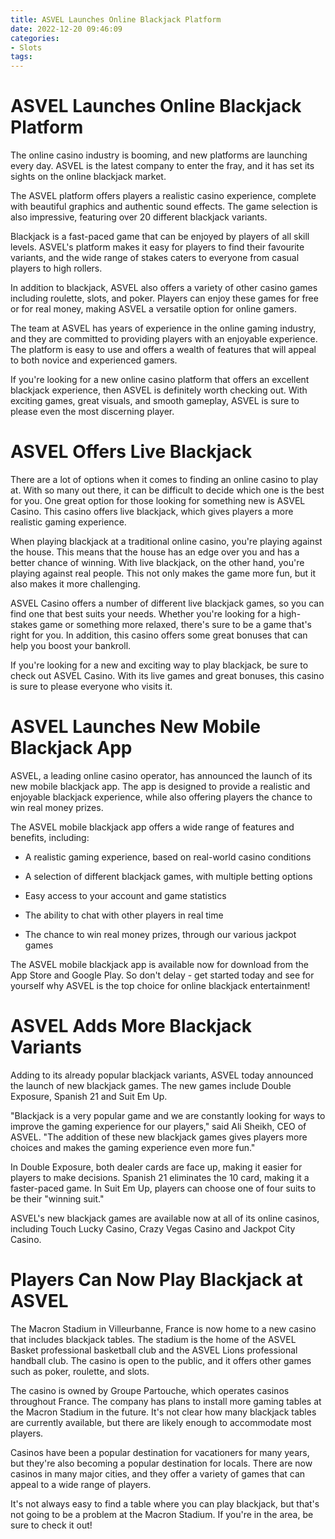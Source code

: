 ```yaml
---
title: ASVEL Launches Online Blackjack Platform
date: 2022-12-20 09:46:09
categories:
- Slots
tags:
---
```



#  ASVEL Launches Online Blackjack Platform

The online casino industry is booming, and new platforms are launching every day. ASVEL is the latest company to enter the fray, and it has set its sights on the online blackjack market.

The ASVEL platform offers players a realistic casino experience, complete with beautiful graphics and authentic sound effects. The game selection is also impressive, featuring over 20 different blackjack variants.

Blackjack is a fast-paced game that can be enjoyed by players of all skill levels. ASVEL's platform makes it easy for players to find their favourite variants, and the wide range of stakes caters to everyone from casual players to high rollers.

In addition to blackjack, ASVEL also offers a variety of other casino games including roulette, slots, and poker. Players can enjoy these games for free or for real money, making ASVEL a versatile option for online gamers.

The team at ASVEL has years of experience in the online gaming industry, and they are committed to providing players with an enjoyable experience. The platform is easy to use and offers a wealth of features that will appeal to both novice and experienced gamers.

If you're looking for a new online casino platform that offers an excellent blackjack experience, then ASVEL is definitely worth checking out. With exciting games, great visuals, and smooth gameplay, ASVEL is sure to please even the most discerning player.

#  ASVEL Offers Live Blackjack

There are a lot of options when it comes to finding an online casino to play at. With so many out there, it can be difficult to decide which one is the best for you. One great option for those looking for something new is ASVEL Casino. This casino offers live blackjack, which gives players a more realistic gaming experience.

When playing blackjack at a traditional online casino, you're playing against the house. This means that the house has an edge over you and has a better chance of winning. With live blackjack, on the other hand, you're playing against real people. This not only makes the game more fun, but it also makes it more challenging.

ASVEL Casino offers a number of different live blackjack games, so you can find one that best suits your needs. Whether you're looking for a high-stakes game or something more relaxed, there's sure to be a game that's right for you. In addition, this casino offers some great bonuses that can help you boost your bankroll.

If you're looking for a new and exciting way to play blackjack, be sure to check out ASVEL Casino. With its live games and great bonuses, this casino is sure to please everyone who visits it.

#  ASVEL Launches New Mobile Blackjack App

ASVEL, a leading online casino operator, has announced the launch of its new mobile blackjack app. The app is designed to provide a realistic and enjoyable blackjack experience, while also offering players the chance to win real money prizes.

The ASVEL mobile blackjack app offers a wide range of features and benefits, including:

* A realistic gaming experience, based on real-world casino conditions

* A selection of different blackjack games, with multiple betting options

* Easy access to your account and game statistics

* The ability to chat with other players in real time

* The chance to win real money prizes, through our various jackpot games

The ASVEL mobile blackjack app is available now for download from the App Store and Google Play. So don't delay - get started today and see for yourself why ASVEL is the top choice for online blackjack entertainment!

#  ASVEL Adds More Blackjack Variants

Adding to its already popular blackjack variants, ASVEL today announced the launch of new blackjack games. The new games include Double Exposure, Spanish 21 and Suit Em Up.

"Blackjack is a very popular game and we are constantly looking for ways to improve the gaming experience for our players," said Ali Sheikh, CEO of ASVEL. "The addition of these new blackjack games gives players more choices and makes the gaming experience even more fun."

In Double Exposure, both dealer cards are face up, making it easier for players to make decisions. Spanish 21 eliminates the 10 card, making it a faster-paced game. In Suit Em Up, players can choose one of four suits to be their "winning suit."

ASVEL's new blackjack games are available now at all of its online casinos, including Touch Lucky Casino, Crazy Vegas Casino and Jackpot City Casino.

#  Players Can Now Play Blackjack at ASVEL

The Macron Stadium in Villeurbanne, France is now home to a new casino that includes blackjack tables. The stadium is the home of the ASVEL Basket professional basketball club and the ASVEL Lions professional handball club. The casino is open to the public, and it offers other games such as poker, roulette, and slots.

The casino is owned by Groupe Partouche, which operates casinos throughout France. The company has plans to install more gaming tables at the Macron Stadium in the future. It's not clear how many blackjack tables are currently available, but there are likely enough to accommodate most players.

Casinos have been a popular destination for vacationers for many years, but they're also becoming a popular destination for locals. There are now casinos in many major cities, and they offer a variety of games that can appeal to a wide range of players.

It's not always easy to find a table where you can play blackjack, but that's not going to be a problem at the Macron Stadium. If you're in the area, be sure to check it out!